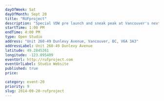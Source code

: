 ```yaml
---
dayOfWeek: Sat
dayOfMonth: Sept 20
title: "RUFproject"
description: "Special VDW pre launch and sneak peak at Vancouver's next big thing in condo living. Buzz 260 for entry."
startTime: 1:00 PM
endTime: 4:00 PM
type: Open Studio
address: "Unit 260-49 Dunlevy Avenue, Vancouver, BC, V6A 3A3"
addressLabel: Unit 260-49 Dunlevy Avenue
latitude: 49.2845261
longitude: -123.095409
eventUrl: http://rufproject.com
eventUrlLabel: Studio Website
published: true
price: 

category: event-20
priority: 9
slug: 2014-09-20-rufproject
---
```

